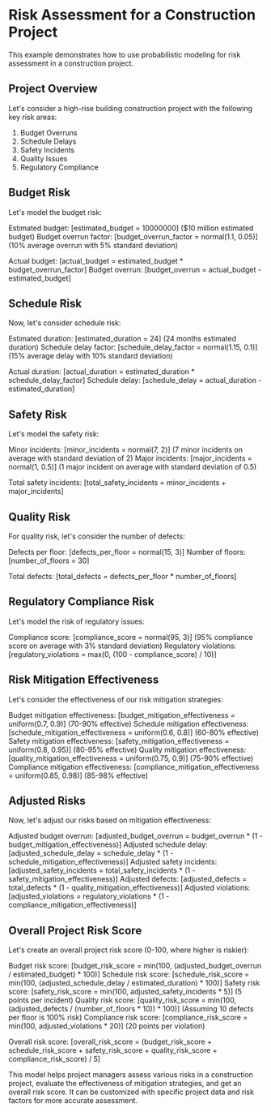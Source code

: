 # Risk Assessment for a Construction Project

This example demonstrates how to use probabilistic modeling for risk assessment in a construction project.

## Project Overview

Let's consider a high-rise building construction project with the following key risk areas:
1. Budget Overruns
2. Schedule Delays
3. Safety Incidents
4. Quality Issues
5. Regulatory Compliance

## Budget Risk

Let's model the budget risk:

Estimated budget: [estimated_budget = 10000000] ($10 million estimated budget)
Budget overrun factor: [budget_overrun_factor = normal(1.1, 0.05)] (10% average overrun with 5% standard deviation)

Actual budget: [actual_budget = estimated_budget * budget_overrun_factor]
Budget overrun: [budget_overrun = actual_budget - estimated_budget]

## Schedule Risk

Now, let's consider schedule risk:

Estimated duration: [estimated_duration = 24] (24 months estimated duration)
Schedule delay factor: [schedule_delay_factor = normal(1.15, 0.1)] (15% average delay with 10% standard deviation)

Actual duration: [actual_duration = estimated_duration * schedule_delay_factor]
Schedule delay: [schedule_delay = actual_duration - estimated_duration]

## Safety Risk

Let's model the safety risk:

Minor incidents: [minor_incidents = normal(7, 2)] (7 minor incidents on average with standard deviation of 2)
Major incidents: [major_incidents = normal(1, 0.5)] (1 major incident on average with standard deviation of 0.5)

Total safety incidents: [total_safety_incidents = minor_incidents + major_incidents]

## Quality Risk

For quality risk, let's consider the number of defects:

Defects per floor: [defects_per_floor = normal(15, 3)]
Number of floors: [number_of_floors = 30]

Total defects: [total_defects = defects_per_floor * number_of_floors]

## Regulatory Compliance Risk

Let's model the risk of regulatory issues:

Compliance score: [compliance_score = normal(95, 3)] (95% compliance score on average with 3% standard deviation)
Regulatory violations: [regulatory_violations = max(0, (100 - compliance_score) / 10)]

## Risk Mitigation Effectiveness

Let's consider the effectiveness of our risk mitigation strategies:

Budget mitigation effectiveness: [budget_mitigation_effectiveness = uniform(0.7, 0.9)] (70-90% effective)
Schedule mitigation effectiveness: [schedule_mitigation_effectiveness = uniform(0.6, 0.8)] (60-80% effective)
Safety mitigation effectiveness: [safety_mitigation_effectiveness = uniform(0.8, 0.95)] (80-95% effective)
Quality mitigation effectiveness: [quality_mitigation_effectiveness = uniform(0.75, 0.9)] (75-90% effective)
Compliance mitigation effectiveness: [compliance_mitigation_effectiveness = uniform(0.85, 0.98)] (85-98% effective)

## Adjusted Risks

Now, let's adjust our risks based on mitigation effectiveness:

Adjusted budget overrun: [adjusted_budget_overrun = budget_overrun * (1 - budget_mitigation_effectiveness)]
Adjusted schedule delay: [adjusted_schedule_delay = schedule_delay * (1 - schedule_mitigation_effectiveness)]
Adjusted safety incidents: [adjusted_safety_incidents = total_safety_incidents * (1 - safety_mitigation_effectiveness)]
Adjusted defects: [adjusted_defects = total_defects * (1 - quality_mitigation_effectiveness)]
Adjusted violations: [adjusted_violations = regulatory_violations * (1 - compliance_mitigation_effectiveness)]

## Overall Project Risk Score

Let's create an overall project risk score (0-100, where higher is riskier):

Budget risk score: [budget_risk_score = min(100, (adjusted_budget_overrun / estimated_budget) * 100)]
Schedule risk score: [schedule_risk_score = min(100, (adjusted_schedule_delay / estimated_duration) * 100)]
Safety risk score: [safety_risk_score = min(100, adjusted_safety_incidents * 5)] (5 points per incident)
Quality risk score: [quality_risk_score = min(100, (adjusted_defects / (number_of_floors * 10)) * 100)] (Assuming 10 defects per floor is 100% risk)
Compliance risk score: [compliance_risk_score = min(100, adjusted_violations * 20)] (20 points per violation)

Overall risk score: [overall_risk_score = (budget_risk_score + schedule_risk_score + safety_risk_score + quality_risk_score + compliance_risk_score) / 5]

This model helps project managers assess various risks in a construction project, evaluate the effectiveness of mitigation strategies, and get an overall risk score. It can be customized with specific project data and risk factors for more accurate assessment.
